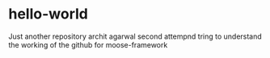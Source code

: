 # hello-world
Just another repository
archit agarwal second attempnd 
tring to understand the working of the github for moose-framework
